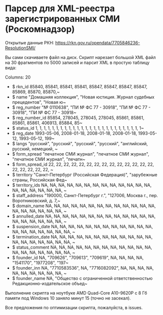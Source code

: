 # Парсер для XML-реестра зарегистрированных СМИ (Роскомнадзор)

Открытые данные РКН: https://rkn.gov.ru/opendata/7705846236-ResolutionSMI/

Вы сами скачиваете файл на диск. 
Скрипт нарезает большой XML файл на 30 фрагментов по 5000 записей и парсит XML в простую таблицу вида: 

Columns: 20
* $ rkn_id           <dbl> 85840, 85841, 85841, 85841, 85847, 85847, 85847, 85847, 85869, 85870, 85870,~
* $ name             <chr> "Домашняя коллекция", "Новая юстиция. Журнал судебных прецедентов", "Новая ю~
* $ reg_number       <chr> "№ 0110638", "ПИ № ФС 77 - 30918", "ПИ № ФС 77 - 30918", "ПИ № ФС 77 - 30918~
* $ reg_number_id    <dbl> 85854, 278045, 278045, 278045, 85861, 85861, 85861, 85861, 406913, 85884, 85~
* $ status_id        <dbl> 1, 1, 1, 1, 1, 1, 1, 1, 1, 1, 1, 1, 1, 1, 1, 1, 1, 1, 1, 1, 1, 1, 1, 1, 1, 1~
* $ reg_date         <date> 1993-05-06, 2008-01-18, 2008-01-18, 2008-01-18, 1993-05-12, 1993-05-12, 199~
* $ langs            <chr> "русский", "русский", "русский", "русский", "английский, русский, немецкий, ~
* $ form_spread      <chr> "печатное СМИ журнал", "печатное СМИ журнал", "печатное СМИ журнал", "печатн~
* $ form_spread_id   <dbl> 22, 22, 22, 22, 22, 22, 22, 22, 22, 22, 22, 22, 22, 22, 22, 22, 22, 22, 22, ~
* $ territory        <chr> "Санкт-Петербург (Российская Федерация)", "зарубежные страны, Российская Фед~
* $ territory_ids    <dbl> NA, NA, NA, NA, NA, NA, NA, NA, NA, NA, NA, NA, NA, NA, NA, NA, NA, NA, NA, ~
* $ staff_address    <chr> "190000, Санкт-Петербург г.", "127006, Москва г., пер. Воротниковский, д. 7,~
* $ domain_name      <chr> NA, NA, NA, NA, NA, NA, NA, NA, NA, NA, NA, NA, NA, NA, NA, NA, NA, NA, NA, ~
* $ annulled_date    <lgl> NA, NA, NA, NA, NA, NA, NA, NA, NA, NA, NA, NA, NA, NA, NA, NA, NA, NA, NA, ~
* $ suspension_date  <lgl> NA, NA, NA, NA, NA, NA, NA, NA, NA, NA, NA, NA, NA, NA, NA, NA, NA, NA, NA, ~
* $ termination_date <lgl> NA, NA, NA, NA, NA, NA, NA, NA, NA, NA, NA, NA, NA, NA, NA, NA, NA, NA, NA, ~
* $ status_comment   <chr> NA, NA, NA, NA, NA, NA, NA, NA, NA, NA, NA, NA, NA, NA, NA, NA, NA, NA, NA, ~
* $ founder_id       <chr> NA, "709626", "709613", "709619", NA, NA, NA, NA, "1541170", "1977208", "197~
* $ founder_inn      <chr> NA, "7710583536", NA, "7716082092", NA, NA, NA, NA, NA, NA, NA, NA, NA, NA, ~
* $ founder_name     <chr> NA, "Общество с ограниченной ответственностью Редакционно-издательское объед~
  
Выполнение скрипта на ноутбуке AMD Quad-Core A10-9620P с 8 Гб памяти под Windows 10 заняло минут 15 (точно не засекал).
 
Все предложения по оптимизации скрипта, пожалуйста, в issues.
